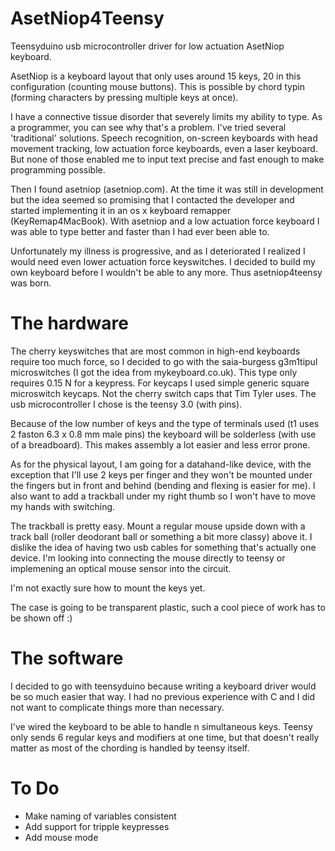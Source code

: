 AsetNiop4Teensy
===============

Teensyduino usb microcontroller driver for low actuation AsetNiop keyboard.

AsetNiop is a keyboard layout that only uses around 15 keys, 20 in this configuration (counting mouse buttons). This is possible by chord typin (forming characters by pressing multiple keys at once).

I have a connective tissue disorder that severely limits my ability to type. As a programmer, you can see why that's a problem. I've tried several 'traditional' solutions. Speech recognition, on-screen keyboards with head movement tracking, low actuation force keyboards, even a laser keyboard. But none of those enabled me to input text precise and fast enough to make programming possible.

Then I found asetniop (asetniop.com). At the time it was still in development but the idea seemed so promising that I contacted the developer and started implementing it in an os x keyboard remapper (KeyRemap4MacBook). With asetniop and a low actuation force keyboard I was able to type better and faster than I had ever been able to.

Unfortunately my illness is progressive, and as I deteriorated I realized I would need even lower actuation force keyswitches. I decided to build my own keyboard before I wouldn't be able to any more. Thus asetniop4teensy was born.

The hardware
===============

The cherry keyswitches that are most common in high-end keyboards require too much force, so I decided to go with the saia-burgess g3m1tipul microswitches (I got the idea from mykeyboard.co.uk). This type only requires 0.15 N for a keypress. For keycaps I used simple generic square microswitch keycaps. Not the cherry switch caps that Tim Tyler uses. The usb microcontroller I chose is the teensy 3.0 (with pins).

Because of the low number of keys and the type of terminals used (t1 uses 2 faston 6.3 x 0.8 mm male pins) the keyboard will be solderless (with use of a breadboard). This makes assembly a lot easier and less error prone.

As for the physical layout, I am going for a datahand-like device, with the exception that I'll use 2 keys per finger and they won't be mounted under the fingers but in front and behind (bending and flexing is easier for me). I also want to add a trackball under my right thumb so I won't have to move my hands with switching.

The trackball is pretty easy. Mount a regular mouse upside down with a track ball (roller deodorant ball or something a bit more classy) above it. I dislike the idea of having two usb cables for something that's actually one device. I'm looking into connecting the mouse directly to teensy or implemening an optical mouse sensor into the circuit.

I'm not exactly sure how to mount the keys yet.

The case is going to be transparent plastic, such a cool piece of work has to be shown off :)

The software
===============

I decided to go with teensyduino because writing a keyboard driver would be so much easier that way. I had no previous experience with C and I did not want to complicate things more than necessary.

I've wired the keyboard to be able to handle n simultaneous keys. Teensy only sends 6 regular keys and modifiers at one time, but that doesn't really matter as most of the chording is handled by teensy itself.

To Do
===============

* Make naming of variables consistent
* Add support for tripple keypresses
* Add mouse mode

